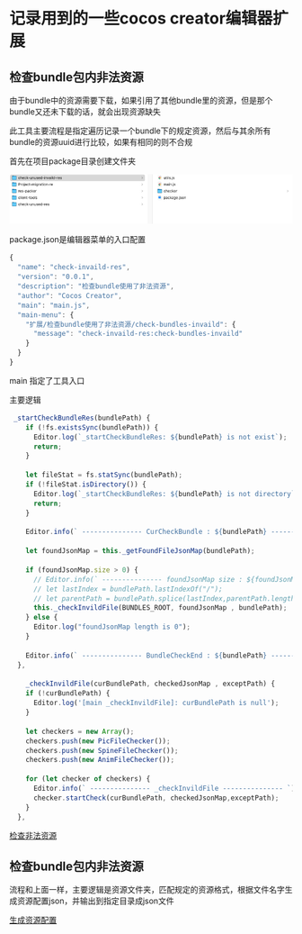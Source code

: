 #  记录用到的一些cocos creator编辑器扩展



## 检查bundle包内非法资源


由于bundle中的资源需要下载，如果引用了其他bundle里的资源，但是那个bundle又还未下载的话，就会出现资源缺失

此工具主要流程是指定遍历记录一个bundle下的规定资源，然后与其余所有bundle的资源uuid进行比较，如果有相同的则不合规

首先在项目package目录创建文件夹

![package](https://github.com/h87545645/Blog/blob/main/cocos-creator/img/packageDir.png)

package.json是编辑器菜单的入口配置
```js
{
  "name": "check-invaild-res",
  "version": "0.0.1",
  "description": "检查bundle使用了非法资源",
  "author": "Cocos Creator",
  "main": "main.js",
  "main-menu": {
    "扩展/检查bundle使用了非法资源/check-bundles-invaild": {
      "message": "check-invaild-res:check-bundles-invaild"
    }
  }
}


```

main 指定了工具入口

主要逻辑

```js
 _startCheckBundleRes(bundlePath) {
    if (!fs.existsSync(bundlePath)) {
      Editor.log(`_startCheckBundleRes: ${bundlePath} is not exist`);
      return;
    }

    let fileStat = fs.statSync(bundlePath);
    if (!fileStat.isDirectory()) {
      Editor.log(`_startCheckBundleRes: ${bundlePath} is not directory`);
      return;
    }

    Editor.info(` --------------- CurCheckBundle : ${bundlePath} --------------- `);

    let foundJsonMap = this._getFoundFileJsonMap(bundlePath);

    if (foundJsonMap.size > 0) {
      // Editor.info(` --------------- foundJsonMap size : ${foundJsonMap.size} --------------- `);
      // let lastIndex = bundlePath.lastIndexOf("/");
      // let parentPath = bundlePath.splice(lastIndex,parentPath.length - lastIndex);
      this._checkInvildFile(BUNDLES_ROOT, foundJsonMap , bundlePath);
    } else {
      Editor.log("foundJsonMap length is 0");
    }

    Editor.info(` --------------- BundleCheckEnd : ${bundlePath} --------------- `);
  },
  
    _checkInvildFile(curBundlePath, checkedJsonMap , exceptPath) {
    if (!curBundlePath) {
      Editor.log('[main _checkInvildFile]: curBundlePath is null');
    }

    let checkers = new Array();
    checkers.push(new PicFileChecker());
    checkers.push(new SpineFileChecker());
    checkers.push(new AnimFileChecker());

    for (let checker of checkers) {
      Editor.info(` --------------- _checkInvildFile --------------- `);
      checker.startCheck(curBundlePath, checkedJsonMap,exceptPath);
    }
  },
```

[检查非法资源](https://github.com/h87545645/Blog/tree/main/cocos-creator/%E7%BC%96%E8%BE%91%E5%99%A8%E6%89%A9%E5%B1%95/check-unused-invaild-res)

## 检查bundle包内非法资源

流程和上面一样，主要逻辑是资源文件夹，匹配规定的资源格式，根据文件名字生成资源配置json，并输出到指定目录成json文件

[生成资源配置](https://github.com/h87545645/Blog/tree/main/cocos-creator/%E7%BC%96%E8%BE%91%E5%99%A8%E6%89%A9%E5%B1%95/client-tools)

